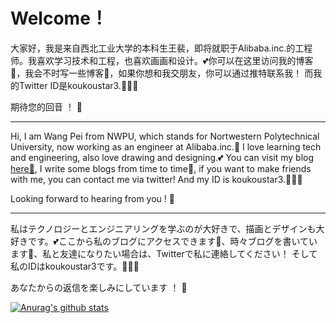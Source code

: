 # Welcome！

大家好，我是来自西北工业大学的本科生王裴，即将就职于Alibaba.inc.的工程师。我喜欢学习技术和工程，也喜欢画画和设计。💕你可以在这里访问我的博客🚩，我会不时写一些博客🐒，如果你想和我交朋友，你可以通过推特联系我！ 而我的Twitter ID是koukoustar3.🧐🧐🧐

期待您的回音 ！ 🙈

---

Hi, I am Wang Pei from NWPU, which stands for Nortwestern Polytechnical University, now working as an engineer at Alibaba.inc.🥳
I love learning tech and engineering, also love drawing and designing.💕
You can visit my blog [here🚩](koukoustar.cn), I write some blogs from time to time🐒, if you want to make friends with me, you can contact me via twitter! And my ID is koukoustar3.🧐🧐🧐

Looking forward to hearing from you ! 🙈

---

私はテクノロジーとエンジニアリングを学ぶのが大好きで、描画とデザインも大好きです。💕ここから私のブログにアクセスできます🚩、時々ブログを書いています🐒、私と友達になりたい場合は、Twitterで私に連絡してください！ そして私のIDはkoukoustar3です。🧐🧐🧐

あなたからの返信を楽しみにしています ！ 🙈


[![Anurag's github stats](https://github-readme-stats.vercel.app/api?username=wangpei72&show_icons=true&theme=radical&repo=wangpei72.github.io&show_owner=true)](https://github.com/anuraghazra/github-readme-stats)

